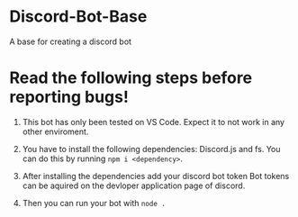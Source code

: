 # Discord-Bot-Base
 A base for creating a discord bot
 
 # Read the following steps before reporting bugs!
 1. This bot has only been tested on VS Code.
Expect it to not work in any other enviroment.

 3. You have to install the following dependencies: Discord.js and fs. 
You can do this by running `npm i <dependency>`.

 4. After installing the dependencies add your discord bot token
Bot tokens can be aquired on the devloper application page of discord.

 5. Then you can run your bot with `node .`
